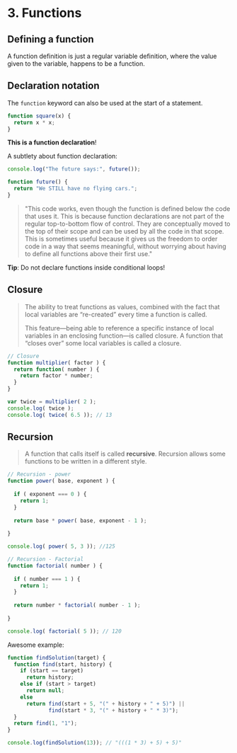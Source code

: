 # 3. Functions

## Defining a function

A function definition is just a regular variable definition, where the value given to the variable, happens to be a function.

## Declaration notation

The `function` keyword can also be used at the start of a statement.

```js
function square(x) {
  return x * x;
}
```

**This is a function declaration**!

A subtlety about function declaration:

```js
console.log("The future says:", future());

function future() {
  return "We STILL have no flying cars.";
}
```
> "This code works, even though the function is defined below the code that uses it. This is because function declarations are not part of the regular top-to-bottom flow of control. They are conceptually moved to the top of their scope and can be used by all the code in that scope. This is sometimes useful because it gives us the freedom to order code in a way that seems meaningful, without worrying about having to define all functions above their first use."

**Tip**: Do not declare functions inside conditional loops!

## Closure

> The ability to treat functions as values, combined with the fact that local variables are “re-created” every time a function is called.
>
> This feature—being able to reference a specific instance of local variables in an enclosing function—is called closure. A function that “closes over” some local variables is called a closure.

```js
// Closure
function multiplier( factor ) {
  return function( number ) {
    return factor * number;
  }
}

var twice = multiplier( 2 );
console.log( twice );
console.log( twice( 6.5 )); // 13
```

## Recursion

> A function that calls itself is called **recursive**. Recursion allows some functions to be written in a different style.

```js
// Recursion - power
function power( base, exponent ) {
  
  if ( exponent === 0 ) {
    return 1;
  }
  
  return base * power( base, exponent - 1 );
  
}

console.log( power( 5, 3 )); //125
```

```js
// Recursion - Factorial
function factorial( number ) {
  
  if ( number === 1 ) {
    return 1;
  }
  
  return number * factorial( number - 1 );
  
}

console.log( factorial( 5 )); // 120
```

Awesome example:

```js
function findSolution(target) {
  function find(start, history) {
    if (start == target)
      return history;
    else if (start > target)
      return null;
    else
      return find(start + 5, "(" + history + " + 5)") ||
             find(start * 3, "(" + history + " * 3)");
  }
  return find(1, "1");
}

console.log(findSolution(13)); // "(((1 * 3) + 5) + 5)"
```